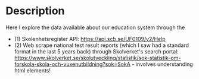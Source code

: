 # Description

Here I explore the data available about our education system through the 
- (1) Skolenhetsregister API: https://api.scb.se/UF0109/v2/Help
- (2) Web scrape national test result reports (which I saw had a standard format in the last 5 years back) through Skolverket's search portal: https://www.skolverket.se/skolutveckling/statistik/sok-statistik-om-forskola-skola-och-vuxenutbildning?sok=SokA - involves understanding html elements!
